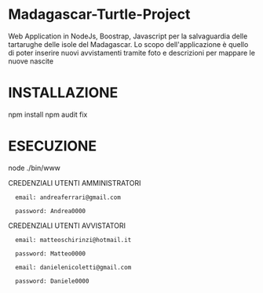 # Madagascar-Turtle-Project
Web Application in NodeJs, Boostrap, Javascript per la salvaguardia delle tartarughe delle isole del Madagascar. Lo scopo dell'applicazione è quello di poter inserire nuovi avvistamenti tramite foto e descrizioni per mappare le nuove nascite

# INSTALLAZIONE
npm install
npm audit fix

# ESECUZIONE 
node ./bin/www



CREDENZIALI UTENTI AMMINISTRATORI 

      email: andreaferrari@gmail.com
      
      password: Andrea0000

CREDENZIALI UTENTI AVVISTATORI 

      email: matteoschirinzi@hotmail.it
      
      password: Matteo0000
      
      email: danielenicoletti@gmail.com
      
      password: Daniele0000

